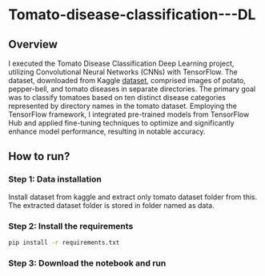 # Tomato-disease-classification---DL
## Overview
I executed the Tomato Disease Classification Deep Learning project, utilizing Convolutional Neural Networks (CNNs) with TensorFlow. The dataset, downloaded from Kaggle [dataset](https://www.kaggle.com/datasets/arjuntejaswi/plant-village), comprised images of potato, pepper-bell, and tomato diseases in separate directories. The primary goal was to classify tomatoes based on ten distinct disease categories represented by directory names in the tomato dataset. Employing the TensorFlow framework, I integrated pre-trained models from TensorFlow Hub and applied fine-tuning techniques to optimize and significantly enhance model performance, resulting in notable accuracy.
## How to run?
### Step 1: Data installation
Install dataset from kaggle and extract only tomato dataset folder from this. The extracted dataset folder is stored in folder named as data. 
### Step 2: Install the requirements
```bash
pip install -r requirements.txt
```
### Step 3: Download the notebook and run 